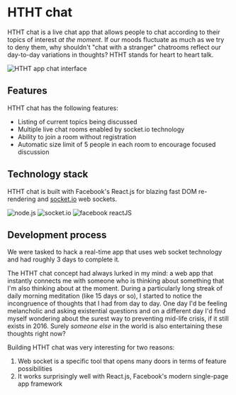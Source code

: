 # HTHT chat

HTHT chat is a live chat app that allows people to chat according to their topics of interest _at the moment_. If our moods fluctuate as much as we try to deny them, why shouldn't "chat with a stranger" chatrooms reflect our day-to-day variations in thoughts? HTHT stands for heart to heart talk.

![HTHT app chat interface](http://i.giphy.com/l0HlDtaMQbalFoOkM.gif)

## Features

HTHT chat has the following features:
* Listing of current topics being discussed
* Multiple live chat rooms enabled by socket.io technology
* Ability to join a room without registration
* Automatic size limit of 5 people in each room to encourage focused discussion

## Technology stack

HTHT chat is built with Facebook's React.js for blazing fast DOM re-rendering and [socket.io](www.socket.io) web sockets.

![node.js](https://nodejs.org/static/images/logos/nodejs-new-pantone-black.png)
![socket.io](http://www.gamedev.net/uploads/c306ef24cacc68adbb5695d3fcf67e9d.png)
![facebook reactJS](https://blog.zingchart.com/content/images/2016/06/react-1.png)

## Development process

We were tasked to hack a real-time app that uses web socket technology and had roughly 3 days to complete it.

The HTHT chat concept had always lurked in my mind: a web app that instantly connects me with someone who is thinking about something that I'm also thinking about at the moment. During a particularly long streak of daily morning meditation (like 15 days or so), I started to notice the incongruence of thoughts that I had from day to day. One day I'd be feeling melancholic and asking existential questions and on a different day I'd find myself wondering about the surest way to preventing mid-life crisis, if it still exists in 2016. Surely _someone else_ in the world is also entertaining these thoughts right now?

Building HTHT chat was very interesting for two reasons:
1. Web socket is a specific tool that opens many doors in terms of feature possibilities
2. It works surprisingly well with React.js, Facebook's modern single-page app framework
